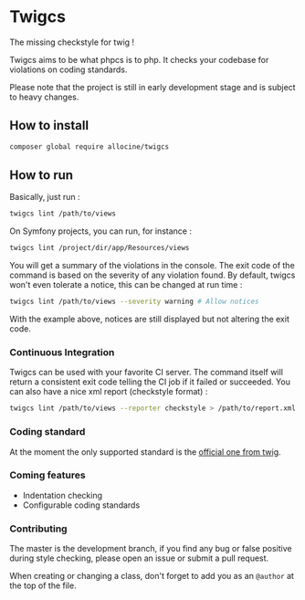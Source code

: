 # Twigcs

The missing checkstyle for twig !

Twigcs aims to be what phpcs is to php. It checks your codebase for violations on coding standards.

Please note that the project is still in early development stage and is subject to heavy changes.

## How to install

```bash
composer global require allocine/twigcs
```

## How to run

Basically, just run :

```bash
twigcs lint /path/to/views
```

On Symfony projects, you can run, for instance :

```bash
twigcs lint /project/dir/app/Resources/views
```

You will get a summary of the violations in the console. The exit code of the command is based on the severity
of any violation found. By default, twigcs won't even tolerate a notice, this can be changed at run time :

```bash
twigcs lint /path/to/views --severity warning # Allow notices
```

With the example above, notices are still displayed but not altering the exit code.

### Continuous Integration

Twigcs can be used with your favorite CI server. The command itself will return a consistent exit code telling
the CI job if it failed or succeeded. You can also have a nice xml report (checkstyle format) :

```bash
twigcs lint /path/to/views --reporter checkstyle > /path/to/report.xml
```

### Coding standard

At the moment the only supported standard is the [official one from twig](http://twig.sensiolabs.org/doc/coding_standards.html).

### Coming features

- Indentation checking
- Configurable coding standards

### Contributing

The master is the development branch, if you find any bug or false positive during style checking, please
open an issue or submit a pull request.

When creating or changing a class, don't forget to add you as an `@author` at the top of the file.
